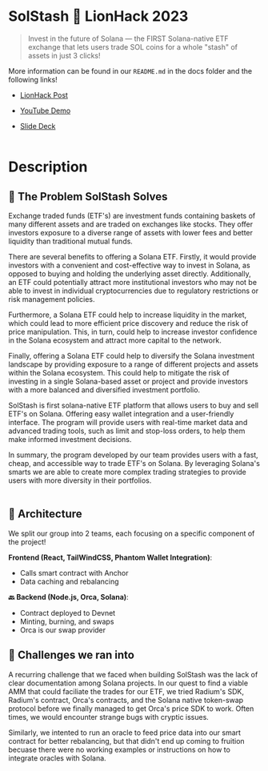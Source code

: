 # SolStash 🔄 LionHack 2023

> Invest in the future of Solana — the FIRST Solana-native ETF exchange that lets users trade SOL coins for a whole "stash" of assets in just 3 clicks!

More information can be found in our `README.md` in the docs folder and the following links!

- [LionHack Post](https://devfolio.co/projects/solstash-ccef)

- [YouTube Demo](https://www.youtube.com/watch?v=Dmht2lt_WXQ)

- [Slide Deck](https://docs.google.com/presentation/d/1fJN_g5Hkz8mEg4Fkyc2mAPWAai-GO0NWTe3T818-Yyc/edit?usp=sharing)
<br/><br/>

# Description
## 🌸 The Problem SolStash Solves
Exchange traded funds (ETF's) are investment funds containing baskets of many different assets and are traded on exchanges like stocks. They offer investors exposure to a diverse range of assets with lower fees and better liquidity than traditional mutual funds.

There are several benefits to offering a Solana ETF. Firstly, it would provide investors with a convenient and cost-effective way to invest in Solana, as opposed to buying and holding the underlying asset directly. Additionally, an ETF could potentially attract more institutional investors who may not be able to invest in individual cryptocurrencies due to regulatory restrictions or risk management policies.

Furthermore, a Solana ETF could help to increase liquidity in the market, which could lead to more efficient price discovery and reduce the risk of price manipulation. This, in turn, could help to increase investor confidence in the Solana ecosystem and attract more capital to the network.

Finally, offering a Solana ETF could help to diversify the Solana investment landscape by providing exposure to a range of different projects and assets within the Solana ecosystem. This could help to mitigate the risk of investing in a single Solana-based asset or project and provide investors with a more balanced and diversified investment portfolio.

SolStash is first solana-native ETF platform that allows users to buy and sell ETF's on Solana. Offering easy wallet integration and a user-friendly interface. The program will provide users with real-time market data and advanced trading tools, such as limit and stop-loss orders, to help them make informed investment decisions.

In summary, the program developed by our team provides users with a fast, cheap, and accessible way to trade ETF's on Solana. By leveraging Solana's smarts we are able to create more complex trading strategies to provide users with more diversity in their portfolios.
<br /><br />
## 🔨 Architecture
We split our group into 2 teams, each focusing on a specific component of the project!

**Frontend (React, TailWindCSS, Phantom Wallet Integration)**:  
- Calls smart contract with Anchor
- Data caching and rebalancing

**🔙 Backend (Node.js, Orca, Solana)**:   
- Contract deployed to Devnet
- Minting, burning, and swaps
- Orca is our swap provider


## 🚧 Challenges we ran into
A recurring challenge that we faced when building SolStash was the lack of clear documentation among Solana projects. In our quest to find a viable AMM that could faciliate the trades for our ETF, we tried Radium's SDK, Radium's contract, Orca's contracts, and the Solana native token-swap protocol before we finally managed to get Orca's price SDK to work. Often times, we would encounter strange bugs with cryptic issues.

Similarly, we intented to run an oracle to feed price data into our smart contract for better rebalancing, but that didn't end up coming to fruition becuase there were no working examples or instructions on how to integrate oracles with Solana.
